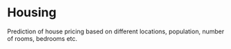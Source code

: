 # Housing

Prediction of house pricing based on different locations, population, number of rooms, bedrooms etc.
